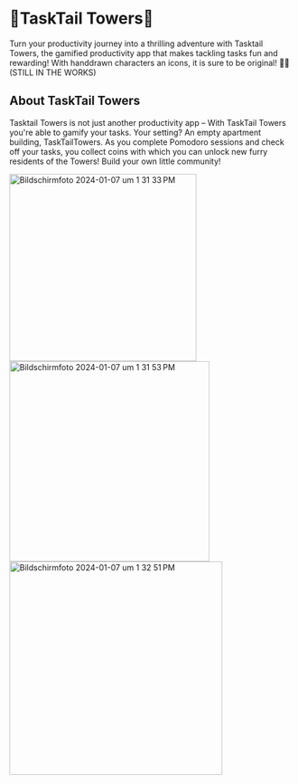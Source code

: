 # 🐾TaskTail Towers🐾

Turn your productivity journey into a thrilling adventure with Tasktail Towers, the gamified productivity app that makes tackling tasks fun and rewarding! With handdrawn characters an icons, it is sure to be original! 🏰✨ (STILL IN THE WORKS)

## About TaskTail Towers

Tasktail Towers is not just another productivity app – With TaskTail Towers you're able to gamify your tasks. Your setting? An empty apartment building, TaskTailTowers. As you complete Pomodoro sessions and check off your tasks, you collect coins with which you can unlock new furry residents of the Towers! Build your own little community!

<img width="331" alt="Bildschirmfoto 2024-01-07 um 1 31 33 PM" src="https://github.com/hanabel-m/TaskTail-Towers/assets/91691245/7a0b10ff-4fbc-4344-90ff-4f6cfd1b19b5">
<img width="354" alt="Bildschirmfoto 2024-01-07 um 1 31 53 PM" src="https://github.com/hanabel-m/TaskTail-Towers/assets/91691245/d14db24e-35e3-43ee-9f58-8333fb365a71">
<img width="377" alt="Bildschirmfoto 2024-01-07 um 1 32 51 PM" src="https://github.com/hanabel-m/TaskTail-Towers/assets/91691245/4ccb7a1a-9c64-4c3c-801c-8495f9e95f29">
